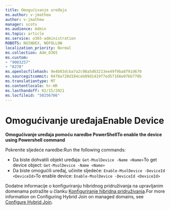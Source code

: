 ```yaml
---
title: Omogućivanje uređaja
ms.author: v-jmathew
author: v-jmathew
manager: scotv
ms.audience: Admin
ms.topic: article
ms.service: o365-administration
ROBOTS: NOINDEX, NOFOLLOW
localization_priority: Normal
ms.collection: Adm_O365
ms.custom:
- "9003257"
- "8278"
ms.openlocfilehash: 9e4b03dcba7a2c98a5d63213ee49f9ba8f91d670
ms.sourcegitcommit: 0470a728d184ceb89d1419f7ed57166e07bb778b
ms.translationtype: MT
ms.contentlocale: hr-HR
ms.lasthandoff: 02/15/2021
ms.locfileid: "50256706"
---
```

# <a name="enable-device"></a><span data-ttu-id="6a9f7-102">Omogućivanje uređaja</span><span class="sxs-lookup"><span data-stu-id="6a9f7-102">Enable Device</span></span>

<span data-ttu-id="6a9f7-103">**Omogućivanje uređaja pomoću naredbe PowerShell**</span><span class="sxs-lookup"><span data-stu-id="6a9f7-103">**To enable the device using Powershell command**</span></span>

<span data-ttu-id="6a9f7-104">Pokrenite sljedeće naredbe:</span><span class="sxs-lookup"><span data-stu-id="6a9f7-104">Run the following commands:</span></span>

- <span data-ttu-id="6a9f7-105">Da biste dohvatili objekt uređaja: `Get-MsolDevice -Name <Name>`</span><span class="sxs-lookup"><span data-stu-id="6a9f7-105">To get device object: `Get-MsolDevice -Name <Name>`</span></span>
- <span data-ttu-id="6a9f7-106">Da biste omogućili uređaj, učinite sljedeće: `Enable-MsolDevice -DeviceId <DeviceId>`</span><span class="sxs-lookup"><span data-stu-id="6a9f7-106">To enable device: `Enable-MsolDevice -DeviceId <DeviceId>`</span></span>

<span data-ttu-id="6a9f7-107">Dodatne informacije o konfiguriranju hibridnog pridruživanja na upravljanim domenama potražite u članku [Konfiguriranje hibridna pridruživanja](https://docs.microsoft.com/azure/active-directory/devices/hybrid-azuread-join-managed-domains).</span><span class="sxs-lookup"><span data-stu-id="6a9f7-107">For more information on Configuring Hybrid Join on managed domains, see [Configure Hybrid Join](https://docs.microsoft.com/azure/active-directory/devices/hybrid-azuread-join-managed-domains).</span></span>
